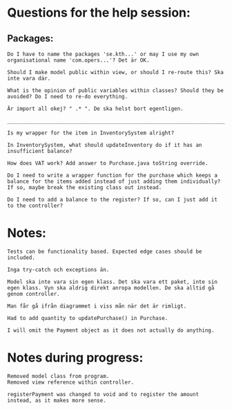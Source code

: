 # Questions for the help session:

## Packages:

    Do I have to name the packages 'se.kth...' or may I use my own organisational name 'com.opers...'? Det är OK.

    Should I make model public within view, or should I re-route this? Ska inte vara där.

    What is the opinion of public variables within classes? Should they be avoided? Do I need to re-do everything.

    Är import all okej? " .* ". De ska helst bort egentligen.

    ______________________________________________________________________________________________________

    Is my wrapper for the item in InventorySystem alright?

    In InventorySystem, what should updateInventory do if it has an insufficient balance?

    How does VAT work? Add answer to Purchase.java toString override.

    Do I need to write a wrapper function for the purchase which keeps a balance for the items added instead of just adding them individually? If so, maybe break the existing class out instead.

    Do I need to add a balance to the register? If so, can I just add it to the controller?


# Notes:

    Tests can be functionality based. Expected edge cases should be included.

    Inga try-catch och exceptions än. 

    Model ska inte vara sin egen klass. Det ska vara ett paket, inte sin egen klass. Vyn ska aldrig direkt anropa modellen. De ska alltid gå genom controller.

    Man får gå ifrån diagrammet i viss mån när det är rimligt.

    Had to add quantity to updatePurchase() in Purchase.

    I will omit the Payment object as it does not actually do anything.



# Notes during progress:

    Removed model class from program.
    Removed view reference within controller.

    registerPayment was changed to void and to register the amount instead, as it makes more sense.